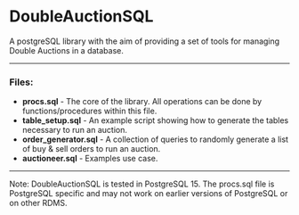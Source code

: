 # DoubleAuctionSQL
A postgreSQL library with the aim of providing a set of tools for managing Double Auctions in a database.

---

### Files:
* **procs.sql** - The core of the library.  All operations can be done by functions/procedures within this file.
* **table_setup.sql** - An example script showing how to generate the tables necessary to run an auction.
* **order_generator.sql** - A collection of queries to randomly generate a list of buy & sell orders to run an auction.
* **auctioneer.sql** - Examples use case.

---
Note: DoubleAuctionSQL is tested in PostgreSQL 15.  The procs.sql file is PostgreSQL specific and may not work on earlier versions of PostgreSQL or on other RDMS.
